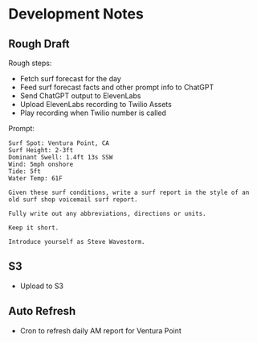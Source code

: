 # Development Notes

## Rough Draft

Rough steps:

- Fetch surf forecast for the day
- Feed surf forecast facts and other prompt info to ChatGPT
- Send ChatGPT output to ElevenLabs
- Upload ElevenLabs recording to Twilio Assets
- Play recording when Twilio number is called

Prompt:

```
Surf Spot: Ventura Point, CA
Surf Height: 2-3ft
Dominant Swell: 1.4ft 13s SSW
Wind: 5mph onshore
Tide: 5ft
Water Temp: 61F

Given these surf conditions, write a surf report in the style of an old surf shop voicemail surf report.

Fully write out any abbreviations, directions or units.

Keep it short.

Introduce yourself as Steve Wavestorm.
```

## S3

- Upload to S3

## Auto Refresh

- Cron to refresh daily AM report for Ventura Point
